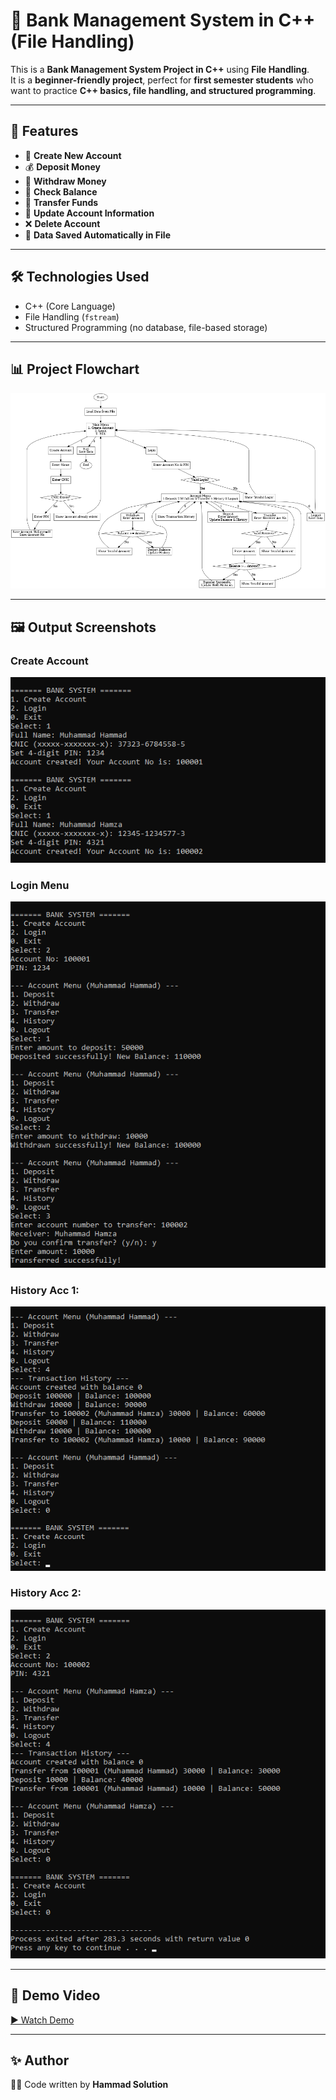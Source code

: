# 🏦 Bank Management System in C++ (File Handling)

This is a **Bank Management System Project in C++** using **File Handling**.  
It is a **beginner-friendly project**, perfect for **first semester students** who want to practice **C++ basics, file handling, and structured programming**.

---

## 🚀 Features
- 👤 **Create New Account**
- 💰 **Deposit Money**
- 💸 **Withdraw Money**
- 🔎 **Check Balance**
- 🔄 **Transfer Funds**
- 📝 **Update Account Information**
- ❌ **Delete Account**
- 📂 **Data Saved Automatically in File**

---

## 🛠 Technologies Used
- C++ (Core Language)  
- File Handling (`fstream`)  
- Structured Programming (no database, file-based storage)  

---

## 📊 Project Flowchart
![Flowchart](assets/images/flowchart.png)

---

## 🖼 Output Screenshots


### Create Account  
![Create Account](assets/screenshots/createAcc.png)

### Login Menu  
![Main Menu](assets/screenshots/login.png)

### History Acc 1:  
![Deposit Money](assets/screenshots/history.png)

### History Acc 2:  
![Check Balance](assets/screenshots/history2.png)

---

## 🎥 Demo Video
[▶ Watch Demo](assets/videos/demo.mp4)  

---

## ✨ Author
👨‍💻 Code written by **Hammad Solution**  
